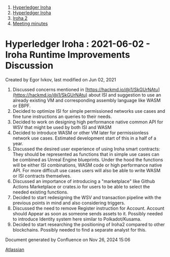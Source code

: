 1. [Hyperledger Iroha](index.html)
2. [Hyperledger Iroha](Hyperledger-Iroha_20873224.html)
3. [Iroha 2](Iroha-2_21012047.html)
4. [Meeting minutes](Meeting-minutes_21016015.html)

# Hyperledger Iroha : 2021-06-02 - Iroha Runtime Improvements Discussion

Created by Egor Ivkov, last modified on Jun 02, 2021

1. Discussed concerns mentioned in [https://hackmd.io/@i1/SkGUrNAtu](https://hackmd.io/@i1/SkGUrNAtu) about ISI and suggestion to use an already existing VM and corresponding assembly language like WASM or EBPF.
2. Decided to optimize ISI for simple permissioned networks use cases and fine tune instructions an queries to their needs.
3. Decided to work on designing high performance native common API for WSV that might be used by both ISI and WASM
4. Decided to introduce WASM or other VM later for permissionless network use cases. Estimated development start of this in a half of a year.
5. Discussed the desired user experience of using Iroha smart contracts: They should be represented as functions that in simple use cases can be combined as Unreal Engine blueprints. Under the hood the functions will be either ISI combinations, WASM code or high performance native API. For more difficult use cases users will also be able to write WASM or ISI contracts themselves.
6. Discussed an importance of introducing a "marketplace" like Github Actions Marketplace or crates.io for users to be able to select the needed existing functions.
7. Decided to start redesigning the WSV and transaction pipeline with the previous points in mind and also considering triggers.
8. Discussed the need to remove Register instruction for Account. Account should Appear as soon as someone sends assets to it. Possibly needed to introduce Identity system here similar to Polkadot/Kusama.
9. Decided to start researching the positioning of Iroha2 compared to other blockchains. Possibly needed to find a separate analyst for this.

Document generated by Confluence on Nov 26, 2024 15:06

[Atlassian](http://www.atlassian.com/)
